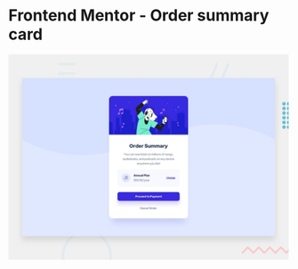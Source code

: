 # Frontend Mentor - Order summary card

![Design preview for the Order summary card coding challenge](https://github.com/aryandogra2003/order-summary-component/blob/main/desktop-preview.jpg)
